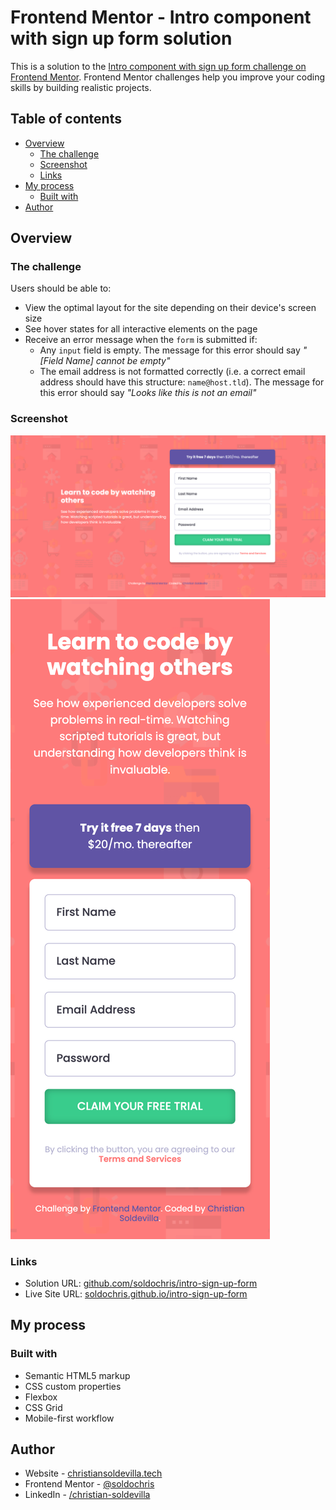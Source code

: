 # Frontend Mentor - Intro component with sign up form solution

This is a solution to the [Intro component with sign up form challenge on Frontend Mentor](https://www.frontendmentor.io/challenges/intro-component-with-signup-form-5cf91bd49edda32581d28fd1). Frontend Mentor challenges help you improve your coding skills by building realistic projects. 

## Table of contents

- [Overview](#overview)
  - [The challenge](#the-challenge)
  - [Screenshot](#screenshot)
  - [Links](#links)
- [My process](#my-process)
  - [Built with](#built-with)
- [Author](#author)

## Overview

### The challenge

Users should be able to:

- View the optimal layout for the site depending on their device's screen size
- See hover states for all interactive elements on the page
- Receive an error message when the `form` is submitted if:
  - Any `input` field is empty. The message for this error should say *"[Field Name] cannot be empty"*
  - The email address is not formatted correctly (i.e. a correct email address should have this structure: `name@host.tld`). The message for this error should say *"Looks like this is not an email"*

### Screenshot

![Desktop Screenshot](./desktop.png)
![Mobile Screenshot](./mobile.png)

### Links

- Solution URL: [github.com/soldochris/intro-sign-up-form](https://github.com/soldochris/intro-sign-up-form)
- Live Site URL: [soldochris.github.io/intro-sign-up-form](https://soldochris.github.io/intro-sign-up-form/)

## My process

### Built with

- Semantic HTML5 markup
- CSS custom properties
- Flexbox
- CSS Grid
- Mobile-first workflow

## Author

- Website - [christiansoldevilla.tech](https://christiansoldevilla.tech/?i=1)
- Frontend Mentor - [@soldochris](https://www.frontendmentor.io/profile/soldochris)
- LinkedIn - [/christian-soldevilla](https://www.linkedin.com/in/christian-soldevilla/)